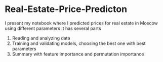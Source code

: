 # Real-Estate-Price-Predicton

I present my notebook where I predicted prices for real estate in Moscow using different parameters
It has several parts
1. Reading and analyzing data
2. Training and validating models, choosing the best one with best parameters
3. Summary with feature importance and permutation importance
